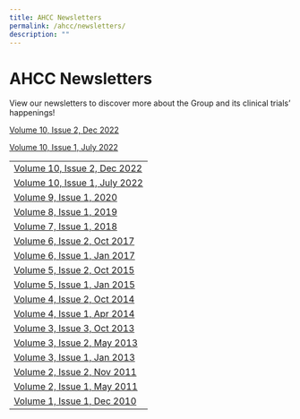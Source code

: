 ```yaml
---
title: AHCC Newsletters
permalink: /ahcc/newsletters/
description: ""
---
```

**AHCC Newsletters**
====================

View our newsletters to discover more about the Group and its clinical trials’ happenings!


[Volume 10, Issue 2, Dec 2022](/files/AHCC/AHCC%20Newsletters/ahcc-trials-group-newsletter-2022-%20volume%2010,%20issue%202,%20dec%202022.pdf)

[Volume 10, Issue 1, July 2022](/files/AHCC/AHCC%20Newsletters/ahcc-trials-group-newsletter-2022%20(1)%20volume%2010,%20issue%201,%20july%202022.pdf)

<table>
   <thead></thead>
   <tbody>
      <tr>
         <td><a rel="noopener" target="_blank" href="/files/AHCC/AHCC%20Newsletters/ahcc-trials-group-newsletter-2022-%20volume%2010,%20issue%202,%20dec%202022.pdf">Volume 10, Issue 2, Dec 2022</a></td>
      </tr>
      <tr>
         <td><a rel="noopener" target="_blank" href="/files/AHCC/AHCC%20Newsletters/ahcc-trials-group-newsletter-2022%20(1)%20volume%2010,%20issue%201,%20july%202022.pdf">Volume 10, Issue 1, July 2022</a></td>
      </tr>
      <tr>
         <td><a rel="noopener" target="_blank" href="https://www.scri.edu.sg/wp-content/uploads/2021/08/AHCC-Trials-Group-Newsletter-2020.pdf">Volume 9, Issue 1, 2020</a></td>
      </tr>
      <tr>
         <td><a rel="noopener" target="_blank" href="https://www.scri.edu.sg/wp-content/uploads/2020/06/AHCC-Trials-Group-Newsletter-2019.pdf">Volume 8, Issue 1, 2019</a></td>
      </tr>
      <tr>
         <td><a rel="noopener" target="_blank" href="https://www.scri.edu.sg/wp-content/uploads/2020/06/AHCC-Trials-Group-Newsletter-2018.pdf">Volume 7, Issue 1, 2018</a></td>
      </tr>
      <tr>
         <td><a rel="noopener" target="_blank" href="https://www.scri.edu.sg/wp-content/uploads/2017/10/AHCC-Trials-Group-Newsletter-Oct-2017.compressed.pdf">Volume 6, Issue 2, Oct 2017</a></td>
      </tr>
      <tr>
         <td><a rel="noopener" target="_blank" href="https://www.scri.edu.sg/wp-content/uploads/2017/01/AHCC-Trials-Group-Newsletter-Jan-2017.compressed.pdf">Volume 6, Issue 1, Jan 2017</a></td>
      </tr>
      <tr>
         <td><a rel="noopener" target="_blank" href="https://www.scri.edu.sg/wp-content/uploads/2016/04/AHCC_Trials_Group_Newsletter_Oct_2015_upload.pdf">Volume 5, Issue 2, Oct 2015</a></td>
      </tr>
      <tr>
         <td><a rel="noopener" target="_blank" href="https://www.scri.edu.sg/wp-content/uploads/2016/04/AHCC_Trials_Group_Newsletter_-_Jan_2015.pdf">Volume 5, Issue 1, Jan 2015</a></td>
      </tr>
      <tr>
         <td><a rel="noopener" target="_blank" href="https://www.scri.edu.sg/wp-content/uploads/2016/04/AHCC_Trials_Group_Newsletter_Oct_2014.pdf">Volume 4, Issue 2, Oct 2014</a></td>
      </tr>
      <tr>
         <td><a rel="noopener" target="_blank" href="https://www.scri.edu.sg/wp-content/uploads/2016/04/AHCC-Trials-Group-Newsletter-Apr-2014.pdf">Volume 4, Issue 1, Apr 2014</a></td>
      </tr>
      <tr>
         <td><a rel="noopener" target="_blank" href="https://www.scri.edu.sg/wp-content/uploads/2016/04/AHCC-Trials-Group-Newsletter-Oct-2013.pdf">Volume 3, Issue 3, Oct 2013</a></td>
      </tr>
      <tr>
         <td><a rel="noopener" target="_blank" href="https://www.scri.edu.sg/wp-content/uploads/2016/04/AHCC_Trials_Group_Newsletter_v3i2_201305.pdf">Volume 3, Issue 2, May 2013</a></td>
      </tr>
      <tr>
         <td><a rel="noopener" target="_blank" href="https://www.scri.edu.sg/wp-content/uploads/2016/04/AHCC_Trials_Group_Newsletter_v3i1_201301.pdf">Volume 3, Issue 1, Jan 2013</a></td>
      </tr>
      <tr>
         <td><a rel="noopener" target="_blank" href="https://www.scri.edu.sg/wp-content/uploads/2016/04/AHCC_Trials_Group_Newsletter_v2i2_201111.pdf">Volume 2, Issue 2, Nov 2011</a></td>
      </tr>
      <tr>
         <td><a rel="noopener" target="_blank" href="https://www.scri.edu.sg/wp-content/uploads/2016/04/AHCC_Trials_Group_Newsletter_v2i1_201105.pdf">Volume 2, Issue 1, May 2011</a></td>
      </tr>
      <tr>
         <td><a rel="noopener" target="_blank" href="https://www.scri.edu.sg/wp-content/uploads/2016/04/AHCC_Trials_Group_Newsletter_v1i1_201012.pdf">Volume 1, Issue 1, Dec 2010</a></td>
      </tr>
   </tbody>
</table>